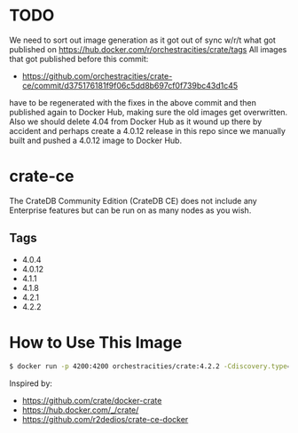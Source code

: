 # TODO
We need to sort out image generation as it got out of sync w/r/t what got published on https://hub.docker.com/r/orchestracities/crate/tags
All images that got published before this commit:

- https://github.com/orchestracities/crate-ce/commit/d375176181f9f06c5dd8b697cf0f739bc43d1c45

have to be regenerated with the fixes in the above commit and then published again to Docker Hub, making sure the old images get overwritten. Also we should delete 4.04 from Docker Hub as it wound up there by accident and perhaps create a 4.0.12 release in this repo since we manually built and pushed a 4.0.12 image to Docker Hub.

# crate-ce
The CrateDB Community Edition (CrateDB CE) does not include any Enterprise features but can be run on as many nodes as you wish.

## Tags

- 4.0.4
- 4.0.12
- 4.1.1
- 4.1.8
- 4.2.1
- 4.2.2


# How to Use This Image

```sh
$ docker run -p 4200:4200 orchestracities/crate:4.2.2 -Cdiscovery.type=single-node

```

Inspired by:

- https://github.com/crate/docker-crate
- https://hub.docker.com/_/crate/
- https://github.com/r2dedios/crate-ce-docker
